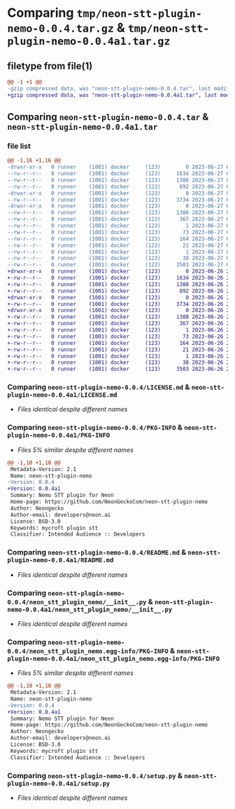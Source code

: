 # Comparing `tmp/neon-stt-plugin-nemo-0.0.4.tar.gz` & `tmp/neon-stt-plugin-nemo-0.0.4a1.tar.gz`

## filetype from file(1)

```diff
@@ -1 +1 @@
-gzip compressed data, was "neon-stt-plugin-nemo-0.0.4.tar", last modified: Tue Jun 27 01:15:36 2023, max compression
+gzip compressed data, was "neon-stt-plugin-nemo-0.0.4a1.tar", last modified: Mon Jun 26 22:36:51 2023, max compression
```

## Comparing `neon-stt-plugin-nemo-0.0.4.tar` & `neon-stt-plugin-nemo-0.0.4a1.tar`

### file list

```diff
@@ -1,16 +1,16 @@
-drwxr-xr-x   0 runner    (1001) docker     (123)        0 2023-06-27 01:15:36.603062 neon-stt-plugin-nemo-0.0.4/
--rw-r--r--   0 runner    (1001) docker     (123)     1634 2023-06-27 01:15:32.000000 neon-stt-plugin-nemo-0.0.4/LICENSE.md
--rw-r--r--   0 runner    (1001) docker     (123)     1386 2023-06-27 01:15:36.599063 neon-stt-plugin-nemo-0.0.4/PKG-INFO
--rw-r--r--   0 runner    (1001) docker     (123)      892 2023-06-27 01:15:32.000000 neon-stt-plugin-nemo-0.0.4/README.md
-drwxr-xr-x   0 runner    (1001) docker     (123)        0 2023-06-27 01:15:36.599063 neon-stt-plugin-nemo-0.0.4/neon_stt_plugin_nemo/
--rw-r--r--   0 runner    (1001) docker     (123)     3734 2023-06-27 01:15:32.000000 neon-stt-plugin-nemo-0.0.4/neon_stt_plugin_nemo/__init__.py
-drwxr-xr-x   0 runner    (1001) docker     (123)        0 2023-06-27 01:15:36.599063 neon-stt-plugin-nemo-0.0.4/neon_stt_plugin_nemo.egg-info/
--rw-r--r--   0 runner    (1001) docker     (123)     1386 2023-06-27 01:15:36.000000 neon-stt-plugin-nemo-0.0.4/neon_stt_plugin_nemo.egg-info/PKG-INFO
--rw-r--r--   0 runner    (1001) docker     (123)      367 2023-06-27 01:15:36.000000 neon-stt-plugin-nemo-0.0.4/neon_stt_plugin_nemo.egg-info/SOURCES.txt
--rw-r--r--   0 runner    (1001) docker     (123)        1 2023-06-27 01:15:36.000000 neon-stt-plugin-nemo-0.0.4/neon_stt_plugin_nemo.egg-info/dependency_links.txt
--rw-r--r--   0 runner    (1001) docker     (123)       73 2023-06-27 01:15:36.000000 neon-stt-plugin-nemo-0.0.4/neon_stt_plugin_nemo.egg-info/entry_points.txt
--rw-r--r--   0 runner    (1001) docker     (123)      164 2023-06-27 01:15:36.000000 neon-stt-plugin-nemo-0.0.4/neon_stt_plugin_nemo.egg-info/requires.txt
--rw-r--r--   0 runner    (1001) docker     (123)       21 2023-06-27 01:15:36.000000 neon-stt-plugin-nemo-0.0.4/neon_stt_plugin_nemo.egg-info/top_level.txt
--rw-r--r--   0 runner    (1001) docker     (123)        1 2023-06-27 01:15:36.000000 neon-stt-plugin-nemo-0.0.4/neon_stt_plugin_nemo.egg-info/zip-safe
--rw-r--r--   0 runner    (1001) docker     (123)       38 2023-06-27 01:15:36.603062 neon-stt-plugin-nemo-0.0.4/setup.cfg
--rw-r--r--   0 runner    (1001) docker     (123)     3503 2023-06-27 01:15:32.000000 neon-stt-plugin-nemo-0.0.4/setup.py
+drwxr-xr-x   0 runner    (1001) docker     (123)        0 2023-06-26 22:36:51.726382 neon-stt-plugin-nemo-0.0.4a1/
+-rw-r--r--   0 runner    (1001) docker     (123)     1634 2023-06-26 22:36:46.000000 neon-stt-plugin-nemo-0.0.4a1/LICENSE.md
+-rw-r--r--   0 runner    (1001) docker     (123)     1388 2023-06-26 22:36:51.726382 neon-stt-plugin-nemo-0.0.4a1/PKG-INFO
+-rw-r--r--   0 runner    (1001) docker     (123)      892 2023-06-26 22:36:46.000000 neon-stt-plugin-nemo-0.0.4a1/README.md
+drwxr-xr-x   0 runner    (1001) docker     (123)        0 2023-06-26 22:36:51.722382 neon-stt-plugin-nemo-0.0.4a1/neon_stt_plugin_nemo/
+-rw-r--r--   0 runner    (1001) docker     (123)     3734 2023-06-26 22:36:46.000000 neon-stt-plugin-nemo-0.0.4a1/neon_stt_plugin_nemo/__init__.py
+drwxr-xr-x   0 runner    (1001) docker     (123)        0 2023-06-26 22:36:51.726382 neon-stt-plugin-nemo-0.0.4a1/neon_stt_plugin_nemo.egg-info/
+-rw-r--r--   0 runner    (1001) docker     (123)     1388 2023-06-26 22:36:51.000000 neon-stt-plugin-nemo-0.0.4a1/neon_stt_plugin_nemo.egg-info/PKG-INFO
+-rw-r--r--   0 runner    (1001) docker     (123)      367 2023-06-26 22:36:51.000000 neon-stt-plugin-nemo-0.0.4a1/neon_stt_plugin_nemo.egg-info/SOURCES.txt
+-rw-r--r--   0 runner    (1001) docker     (123)        1 2023-06-26 22:36:51.000000 neon-stt-plugin-nemo-0.0.4a1/neon_stt_plugin_nemo.egg-info/dependency_links.txt
+-rw-r--r--   0 runner    (1001) docker     (123)       73 2023-06-26 22:36:51.000000 neon-stt-plugin-nemo-0.0.4a1/neon_stt_plugin_nemo.egg-info/entry_points.txt
+-rw-r--r--   0 runner    (1001) docker     (123)      164 2023-06-26 22:36:51.000000 neon-stt-plugin-nemo-0.0.4a1/neon_stt_plugin_nemo.egg-info/requires.txt
+-rw-r--r--   0 runner    (1001) docker     (123)       21 2023-06-26 22:36:51.000000 neon-stt-plugin-nemo-0.0.4a1/neon_stt_plugin_nemo.egg-info/top_level.txt
+-rw-r--r--   0 runner    (1001) docker     (123)        1 2023-06-26 22:36:51.000000 neon-stt-plugin-nemo-0.0.4a1/neon_stt_plugin_nemo.egg-info/zip-safe
+-rw-r--r--   0 runner    (1001) docker     (123)       38 2023-06-26 22:36:51.726382 neon-stt-plugin-nemo-0.0.4a1/setup.cfg
+-rw-r--r--   0 runner    (1001) docker     (123)     3503 2023-06-26 22:36:46.000000 neon-stt-plugin-nemo-0.0.4a1/setup.py
```

### Comparing `neon-stt-plugin-nemo-0.0.4/LICENSE.md` & `neon-stt-plugin-nemo-0.0.4a1/LICENSE.md`

 * *Files identical despite different names*

### Comparing `neon-stt-plugin-nemo-0.0.4/PKG-INFO` & `neon-stt-plugin-nemo-0.0.4a1/PKG-INFO`

 * *Files 5% similar despite different names*

```diff
@@ -1,10 +1,10 @@
 Metadata-Version: 2.1
 Name: neon-stt-plugin-nemo
-Version: 0.0.4
+Version: 0.0.4a1
 Summary: Nemo STT plugin for Neon
 Home-page: https://github.com/NeonGeckoCom/neon-stt-plugin-nemo
 Author: Neongecko
 Author-email: developers@neon.ai
 License: BSD-3.0
 Keywords: mycroft plugin stt
 Classifier: Intended Audience :: Developers
```

### Comparing `neon-stt-plugin-nemo-0.0.4/README.md` & `neon-stt-plugin-nemo-0.0.4a1/README.md`

 * *Files identical despite different names*

### Comparing `neon-stt-plugin-nemo-0.0.4/neon_stt_plugin_nemo/__init__.py` & `neon-stt-plugin-nemo-0.0.4a1/neon_stt_plugin_nemo/__init__.py`

 * *Files identical despite different names*

### Comparing `neon-stt-plugin-nemo-0.0.4/neon_stt_plugin_nemo.egg-info/PKG-INFO` & `neon-stt-plugin-nemo-0.0.4a1/neon_stt_plugin_nemo.egg-info/PKG-INFO`

 * *Files 5% similar despite different names*

```diff
@@ -1,10 +1,10 @@
 Metadata-Version: 2.1
 Name: neon-stt-plugin-nemo
-Version: 0.0.4
+Version: 0.0.4a1
 Summary: Nemo STT plugin for Neon
 Home-page: https://github.com/NeonGeckoCom/neon-stt-plugin-nemo
 Author: Neongecko
 Author-email: developers@neon.ai
 License: BSD-3.0
 Keywords: mycroft plugin stt
 Classifier: Intended Audience :: Developers
```

### Comparing `neon-stt-plugin-nemo-0.0.4/setup.py` & `neon-stt-plugin-nemo-0.0.4a1/setup.py`

 * *Files identical despite different names*

